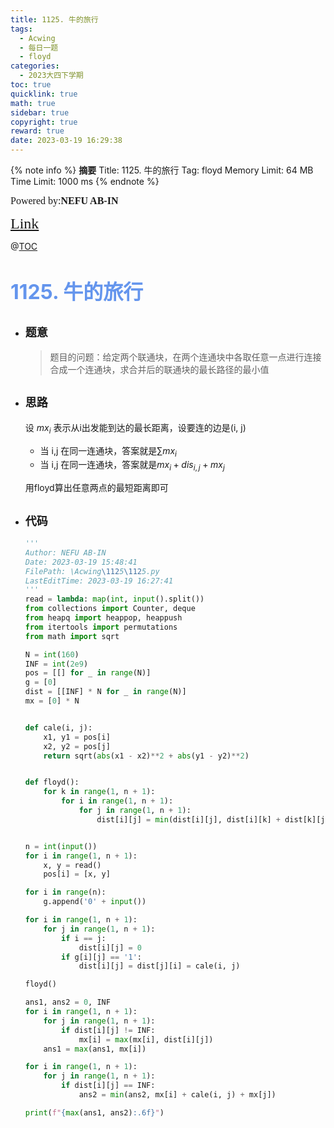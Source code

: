 ```yaml
---
title: 1125. 牛的旅行
tags:
  - Acwing
  - 每日一题
  - floyd
categories:
  - 2023大四下学期
toc: true
quicklink: true
math: true
sidebar: true
copyright: true
reward: true
date: 2023-03-19 16:29:38
---
```



{% note info %}
**摘要**
Title: 1125. 牛的旅行
Tag: floyd
Memory Limit: 64 MB
Time Limit: 1000 ms
{% endnote %}
<!-- more -->

<font size=3 face=楷体>Powered by:**NEFU AB-IN**</font>

<font color=#FFA500 size=5 face=楷体>[Link](https://www.acwing.com/problem/content/1127/)</font>

@[TOC](文章目录)

# <font color=#6495ED size=6>1125. 牛的旅行</font>

* ## <font size=4 face=粗体>题意</font>

  >题目的问题：给定两个联通块，在两个连通块中各取任意一点进行连接合成一个连通块，求合并后的联通块的最长路径的最小值

* ## <font size=4 face=粗体>思路</font>

  设 $mx_i$ 表示从i出发能到达的最长距离，设要连的边是(i, j)
  * 当 i,j 在同一连通块，答案就是$\sum mx_i$
  * 当 i,j 在同一连通块，答案就是$mx_i + dis_{i,j} + mx_j$

  用floyd算出任意两点的最短距离即可
* ## <font size=4 face=粗体>代码</font>

  ```python
  '''
  Author: NEFU AB-IN
  Date: 2023-03-19 15:48:41
  FilePath: \Acwing\1125\1125.py
  LastEditTime: 2023-03-19 16:27:41
  '''
  read = lambda: map(int, input().split())
  from collections import Counter, deque
  from heapq import heappop, heappush
  from itertools import permutations
  from math import sqrt

  N = int(160)
  INF = int(2e9)
  pos = [[] for _ in range(N)]
  g = [0]
  dist = [[INF] * N for _ in range(N)]
  mx = [0] * N


  def cale(i, j):
      x1, y1 = pos[i]
      x2, y2 = pos[j]
      return sqrt(abs(x1 - x2)**2 + abs(y1 - y2)**2)


  def floyd():
      for k in range(1, n + 1):
          for i in range(1, n + 1):
              for j in range(1, n + 1):
                  dist[i][j] = min(dist[i][j], dist[i][k] + dist[k][j])


  n = int(input())
  for i in range(1, n + 1):
      x, y = read()
      pos[i] = [x, y]

  for i in range(n):
      g.append('0' + input())

  for i in range(1, n + 1):
      for j in range(1, n + 1):
          if i == j:
              dist[i][j] = 0
          if g[i][j] == '1':
              dist[i][j] = dist[j][i] = cale(i, j)

  floyd()

  ans1, ans2 = 0, INF
  for i in range(1, n + 1):
      for j in range(1, n + 1):
          if dist[i][j] != INF:
              mx[i] = max(mx[i], dist[i][j])
      ans1 = max(ans1, mx[i])

  for i in range(1, n + 1):
      for j in range(1, n + 1):
          if dist[i][j] == INF:
              ans2 = min(ans2, mx[i] + cale(i, j) + mx[j])

  print(f"{max(ans1, ans2):.6f}")

  ```